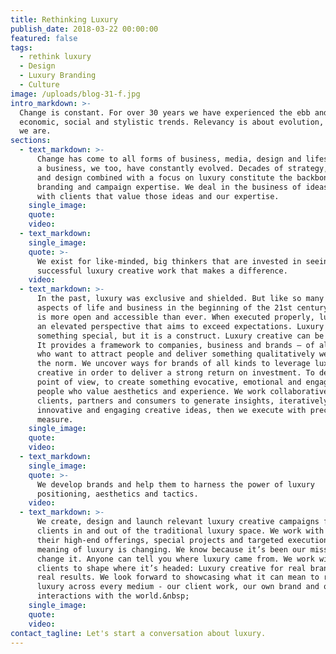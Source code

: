 ```yaml
---
title: Rethinking Luxury
publish_date: 2018-03-22 00:00:00
featured: false
tags:
  - rethink luxury
  - Design
  - Luxury Branding
  - Culture
image: /uploads/blog-31-f.jpg
intro_markdown: >-
  Change is constant. For over 30 years we have experienced the ebb and flow of
  economic, social and stylistic trends. Relevancy is about evolution, so here
  we are.​
sections:
  - text_markdown: >-
      Change has come to all forms of business, media, design and lifestyle. As
      a business, we too, have constantly evolved. Decades of strategy, creative
      and design combined with a focus on luxury constitute the backbone of our
      branding and campaign expertise. We deal in the business of ideas. We work
      with clients that value those ideas and our expertise.​
    single_image:
    quote:
    video:
  - text_markdown:
    single_image:
    quote: >-
      We exist for like-minded, big thinkers that are invested in seeing
      successful luxury creative work that makes a difference.
    video:
  - text_markdown: >-
      In the past, luxury was exclusive and shielded. But like so many other
      aspects of life and business in the beginning of the 21st century, luxury
      is more open and accessible than ever. When executed properly, luxury is
      an elevated perspective that aims to exceed expectations. Luxury means
      something special, but it is a construct. Luxury creative can be a tool.
      It provides a framework to companies, business and brands – of all kinds –
      who want to attract people and deliver something qualitatively well beyond
      the norm. We uncover ways for brands of all kinds to leverage luxury
      creative in order to deliver a strong return on investment. To develop a
      point of view, to create something evocative, emotional and engaging for
      people who value aesthetics and experience. We work collaboratively with
      clients, partners and consumers to generate insights, iteratively build
      innovative and engaging creative ideas, then we execute with precision and
      measure.​
    single_image:
    quote:
    video:
  - text_markdown:
    single_image:
    quote: >-
      We develop brands and help them to harness the power of luxury
      positioning, aesthetics and tactics.
    video:
  - text_markdown: >-
      We create, design and launch relevant luxury creative campaigns for
      clients in and out of the traditional luxury space. We work with brands on
      their high-end offerings, special projects and targeted executions. The
      meaning of luxury is changing. We know because it’s been our mission to
      change it. Anyone can tell you where luxury came from. We work with
      clients to shape where it’s headed: Luxury creative for real brands, with
      real results. We look forward to showcasing what it can mean to rethink
      luxury across every medium - our client work, our own brand and our
      interactions with the world.&nbsp;
    single_image:
    quote:
    video:
contact_tagline: Let's start a conversation about luxury.
---
```


